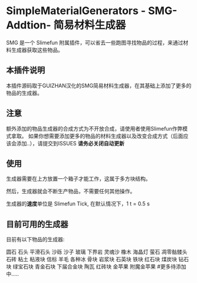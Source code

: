 # SimpleMaterialGenerators - SMG-Addtion- 简易材料生成器

SMG 是一个 Slimefun 附属插件，可以省去一些跑图寻找物品的过程，来通过材料生成器获取这些物品。

## 本插件说明
本插件源码取于GUIZHAN汉化的SMG简易材料生成器，在其基础上添加了更多的物品的生成器。

## 注意
额外添加的物品生成器的合成方式为不开放合成，请使用者使用Slimefun作弊模式拿取。
如果你想需要添加更多的物品的材料生成器以及改变合成方式（后面应该会添加..），请提交到ISSUES
**请务必关闭自动更新**



## 使用

生成器需要在上方放置一个箱子才能工作，这属于多方块结构。

然后，生成器就会不断生产物品，不需要任何其他操作。

生成器的**速度**单位是 Slimefun Tick, 在默认情况下，1 t = 0.5 s

## 目前可用的生成器

目前有以下物品的生成器:

圆石
石头
平滑石头
沙砾
沙子
玻璃
下界岩
灵魂沙
橡木
海晶灯
萤石
凋零骷髅头
石砖
粘土
粘液块
信标
羊毛
各种冰
骨块
岩浆块
石英块
铁块
红石块
煤炭块
钻石块
绿宝石块
青金石块
下届合金块
陶瓦
红砖块
金苹果
附魔金苹果
#更多待添加中.....

